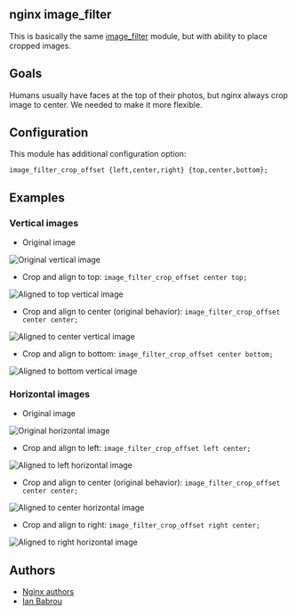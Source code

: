nginx image_filter
-----

This is basically the same [image_filter](http://nginx.org/en/docs/http/ngx_http_image_filter_module.html) module, but with ability to place cropped images.

## Goals

Humans usually have faces at the top of their photos, but nginx always crop image to center. We needed to make it more flexible.

## Configuration

This module has additional configuration option:

```
image_filter_crop_offset {left,center,right} {top,center,bottom};
```

## Examples

### Vertical images

* Original image

![Original vertical image](https://raw.github.com/bobrik/nginx_image_filter/master/example/vertical-original.jpg "Original vertical image")

* Crop and align to top: `image_filter_crop_offset center top;`

![Aligned to top vertical image](https://raw.github.com/bobrik/nginx_image_filter/master/example/vertical-top.jpg "Aligned to top vertical image")

* Crop and align to center (original behavior): `image_filter_crop_offset center center;`

![Aligned to center vertical image](https://raw.github.com/bobrik/nginx_image_filter/master/example/vertical-center.jpg "Aligned to center vertical image")

* Crop and align to bottom: `image_filter_crop_offset center bottom;`

![Aligned to bottom vertical image](https://raw.github.com/bobrik/nginx_image_filter/master/example/vertical-bottom.jpg "Aligned to bottom vertical image")

### Horizontal images

* Original image

![Original horizontal image](https://raw.github.com/bobrik/nginx_image_filter/master/example/horizontal-original.jpg "Original horizontal image")

* Crop and align to left: `image_filter_crop_offset left center;`

![Aligned to left horizontal image](https://raw.github.com/bobrik/nginx_image_filter/master/example/horizontal-left.jpg "Aligned to left horizontal image")

* Crop and align to center (original behavior): `image_filter_crop_offset center center;`

![Aligned to center horizontal image](https://raw.github.com/bobrik/nginx_image_filter/master/example/horizontal-center.jpg "Aligned to center horizontal image")

* Crop and align to right: `image_filter_crop_offset right center;`

![Aligned to right horizontal image](https://raw.github.com/bobrik/nginx_image_filter/master/example/horizontal-right.jpg "Aligned to right horizontal image")

## Authors

* [Nginx authors](http://nginx.org/)
* [Ian Babrou](https://github.com/bobrik)
